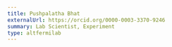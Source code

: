 ```yaml
---
title: Pushpalatha Bhat
externalUrl: https://orcid.org/0000-0003-3370-9246
summary: Lab Scientist, Experiment
type: altfermilab
---
```

